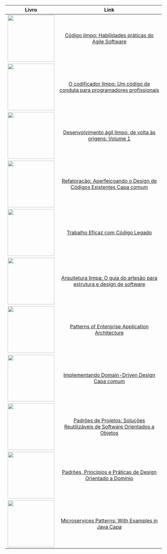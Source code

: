 | Livro | Link |
|:---:|:---:|
|<a href="https://amzn.to/3KGYYoB" ><img src="https://images-na.ssl-images-amazon.com/images/I/41aHzYSXZkL._SX380_BO1,204,203,200_.jpg" border="0" height="150"/></a>|[Código limpo: Habilidades práticas do Agile Software ](https://amzn.to/3KGYYoB) | 
|<a href="https://amzn.to/3Rw2JiT" ><img src="https://images-na.ssl-images-amazon.com/images/I/41MtioCZaEL._SX359_BO1,204,203,200_.jpg" border="0" height="150"/>|[O codificador limpo: Um código de conduta para programadores profissionais](https://amzn.to/3Rw2JiT)|
|<a href="https://amzn.to/3TCW6NE" ><img src="https://images-na.ssl-images-amazon.com/images/I/41092NmnMkL._SX355_BO1,204,203,200_.jpg" border="0" height="150"/></a> |[Desenvolvimento ágil limpo: de volta às origens: Volume 1](https://amzn.to/3TCW6NE)|
|<a href="https://amzn.to/3TCW6NE" ><img src="https://m.media-amazon.com/images/I/4125lRe2M9L._SX347_BO1,204,203,200_.jpg" border="0" height="150"/></a>|[Refatoração: Aperfeiçoando o Design de Códigos Existentes Capa comum](https://a.co/d/b5ToohP)|
|<a href="https://a.co/d/cKG8hJc" ><img src="https://m.media-amazon.com/images/I/51KHSpNSITL.jpg" border="0" height="150"/></a>|[Trabalho Eficaz com Código Legado](https://a.co/d/cKG8hJc)|
|<a href="https://a.co/d/2Q50LUw" ><img src="https://m.media-amazon.com/images/I/41T8NdKFqEL._SX352_BO1,204,203,200_.jpg" border="0" height="150"/></a>|[Arquitetura limpa: O guia do artesão para estrutura e design de software](https://a.co/d/2Q50LUw)|
|<a href="https://a.co/d/4JqJmZm" ><img src="https://m.media-amazon.com/images/I/51X+r+OdV3L.jpg" border="0" height="150"/></a>|[Patterns of Enterprise Application Architecture](https://a.co/d/4JqJmZm)|
|<a href="https://a.co/d/0w1bEjJ" ><img src="https://m.media-amazon.com/images/I/518mHAD6ZKL._SX323_BO1,204,203,200_.jpg" border="0" height="150"/></a>|[Implementando Domain-Driven Design Capa comum](https://a.co/d/0w1bEjJ)|
|<a href="https://a.co/d/eGsPlHc" ><img src="https://m.media-amazon.com/images/I/51bO3rI8hEL._SX348_BO1,204,203,200_.jpg" border="0" height="150"/></a>|[Padrões de Projetos: Soluções Reutilizáveis de Software Orientados a Objetos](https://a.co/d/eGsPlHc)|
|<a href="https://a.co/d/3YYHHb2" ><img src="https://m.media-amazon.com/images/I/51IJ3hrEWQL._SX404_BO1,204,203,200_.jpg" border="0" height="150"/></a>|[Padrões, Princípios e Práticas de Design Orientado a Domínio](https://a.co/d/3YYHHb2)|
|<a href="https://a.co/d/bHjXhsz" ><img src="https://m.media-amazon.com/images/I/41cnX+sEbFL._SX397_BO1,204,203,200_.jpg" border="0" height="150"/></a>|[Microservices Patterns: With Examples in Java Capa](https://a.co/d/bHjXhsz)|
